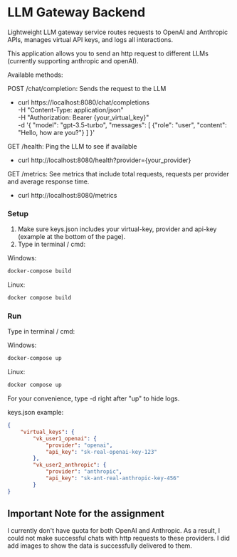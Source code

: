 # LLM Gateway Backend


Lightweight LLM gateway service routes requests to OpenAI and Anthropic APIs, manages virtual API keys, and logs all interactions.

This application allows you to send an http request to different LLMs (currently supporting anthropic and openAI).

Available methods:

POST /chat/completion: Sends the request to the LLM

* curl https://localhost:8080/chat/completions \
  -H "Content-Type: application/json" \
  -H "Authorization: Bearer {your_virtual_key}" \
  -d '{
  "model": "gpt-3.5-turbo",
  "messages": [
  {"role": "user", "content": "Hello, how are you?"}
  ]
  }'

GET /health: Ping the LLM to see if available

* curl http://localhost:8080/health?provider={your_provider}

GET /metrics: See metrics that include total requests, requests per provider and average response time.

* curl http://localhost:8080/metrics


### Setup

1) Make sure keys.json includes your virtual-key, provider and api-key (example at the bottom of the page).
2) Type in terminal / cmd:

Windows:
```bash
docker-compose build
```
Linux:
```bash
docker compose build
```

### Run

Type in terminal / cmd:

Windows:
```bash
docker-compose up
```
Linux:
```bash
docker compose up
```

For your convenience, type -d right after "up" to hide logs.


keys.json example:

```json
{
    "virtual_keys": {
        "vk_user1_openai": {
            "provider": "openai",
            "api_key": "sk-real-openai-key-123"
        },
        "vk_user2_anthropic": {
            "provider": "anthropic",
            "api_key": "sk-ant-real-anthropic-key-456"
        }
}
```

## Important Note for the assignment

I currently don't have quota for both OpenAI and Anthropic. As a result, I could not make successful chats with
http requests to these providers. I did add images to show the data is successfully delivered to them.